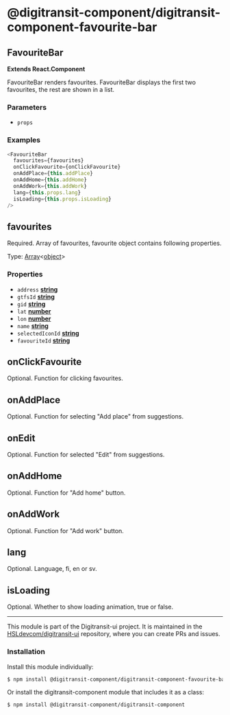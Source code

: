 # @digitransit-component/digitransit-component-favourite-bar

<!-- Generated by documentation.js. Update this documentation by updating the source code. -->

## FavouriteBar

**Extends React.Component**

FavouriteBar renders favourites. FavouriteBar displays the first two favourites, the rest are shown in a list.

### Parameters

-   `props`  

### Examples

```javascript
<FavouriteBar
  favourites={favourites}
  onClickFavourite={onClickFavourite}
  onAddPlace={this.addPlace}
  onAddHome={this.addHome}
  onAddWork={this.addWork}
  lang={this.props.lang}
  isLoading={this.props.isLoading}
/>
```

## favourites

Required. Array of favourites, favourite object contains following properties.

Type: [Array][1]&lt;[object][2]>

### Properties

-   `address` **[string][3]** 
-   `gtfsId` **[string][3]** 
-   `gid` **[string][3]** 
-   `lat` **[number][4]** 
-   `lon` **[number][4]** 
-   `name` **[string][3]** 
-   `selectedIconId` **[string][3]** 
-   `favouriteId` **[string][3]** 

## onClickFavourite

Optional. Function for clicking favourites.

## onAddPlace

Optional. Function for selecting "Add place" from suggestions.

## onEdit

Optional. Function for selected "Edit" from suggestions.

## onAddHome

Optional. Function for "Add home" button.

## onAddWork

Optional. Function for "Add work" button.

## lang

Optional. Language, fi, en or sv.

## isLoading

Optional. Whether to show loading animation, true or false.

[1]: https://developer.mozilla.org/docs/Web/JavaScript/Reference/Global_Objects/Array

[2]: https://developer.mozilla.org/docs/Web/JavaScript/Reference/Global_Objects/Object

[3]: https://developer.mozilla.org/docs/Web/JavaScript/Reference/Global_Objects/String

[4]: https://developer.mozilla.org/docs/Web/JavaScript/Reference/Global_Objects/Number

<!-- This file is automatically generated. Please don't edit it directly:
if you find an error, edit the source file (likely index.js), and re-run
./scripts/generate-readmes in the digitransit-component project. -->

---

This module is part of the Digitransit-ui project. It is maintained in the
[HSLdevcom/digitransit-ui](https://github.com/HSLdevcom/digitransit-ui) repository, where you can create
PRs and issues.

### Installation

Install this module individually:

```sh
$ npm install @digitransit-component/digitransit-component-favourite-bar
```

Or install the digitransit-component module that includes it as a class:

```sh
$ npm install @digitransit-component/digitransit-component
```
